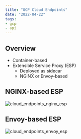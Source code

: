 ```yaml
---
title: "GCP Cloud Endpoints"
date: "2022-04-22"
tags:
- gcp
- api
---
```


## Overview

- Container-based
- Extensible Service Proxy (ESP)
	- Deployed as sidecar
	- NGINX or Envoy-based

## NGINX-based ESP

![cloud_endpoints_nginx_esp](files/cloud_endpoints_nginx_esp.svg)

## Envoy-based ESP

![cloud_endpoints_envoy_esp](files/cloud_endpoints_envoy_esp.svg)
